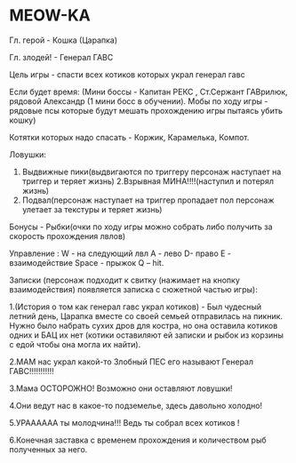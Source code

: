 # MEOW-KA
Гл. герой - Кошка (Царапка) 

Гл. злодей! - Генерал ГАВС  

Цель игры -  спасти всех котиков которых украл генерал  гавс  

Если будет время: 
(Мини боссы - Капитан РЕКС , Ст.Сержант ГАВрилюк, рядовой Александр (1 мини босс в обучении). 
Мобы по ходу игры - рядовые псы которые будут мешать прохождению игры пытаясь убить кошку) 

Котятки которых надо спасать - Коржик, Карамелька, Компот. 

Ловушки:  
1. Выдвижные пики(выдвигаются по триггеру персонаж наступает на триггер и теряет жизнь) 
2.Взрывная МИНА!!!!(наступил и потерял жизнь) 
3. Подвал(персонаж наступает на триггер пропадает пол персонаж улетает за текстуры и теряет жизнь)  

Бонусы - Рыбки(очки по ходу игры можно собрать либо получить за скорость прохождения лвлов) 

Управление : W - на следующий лвл A - лево D- право E - взаимодействие Space - прыжок Q – hit. 

Записки (персонаж подходит к свитку (нажимает на кнопку взаимодействия) появляется записка с сюжетной частью игры): 

1.(История о том как генерал гавс украл котиков) - Был чудесный летний день, Царапка вместе со своей семьей отправилась на пикник. Нужно было набрать сухих дров для костра, но она оставила котиков одних и БАЦ их нет (котики оставиляют ей записки и рыбок из корзины с едой чтобы она могла их найти).

2.МАМ нас украл какой-то Злобный ПЕС его называют Генерал ГАВС!!!!!!!!!!! 

3.Мама ОСТОРОЖНО! Возможно они оставляют ловушки!  

4.Они ведут нас в какое-то подземелье, здесь давольно холодно!

5.УРАААААА ты молодчина!!! Ведь ты собрал всех котиков !

6.Конечная заставка с временем прохождения и количеством рыб полученных за него. 
